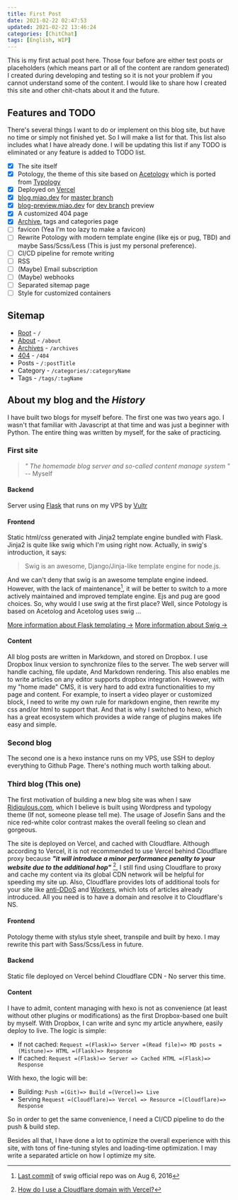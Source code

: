 ```yaml
---
title: First Post
date: 2021-02-22 02:47:53
updated: 2021-02-22 13:46:24
categories: [ChitChat]
tags: [English, WIP]
---
```


This is my first actual post here. Those four before are either test posts or placeholders (which means part or all of the content are random generated) I created during developing and testing so it is not your problem if you cannot understand some of the content. I would like to share how I created this site and other chit-chats about it and the future.

<!-- more -->

## Features and TODO

There's several things I want to do or implement on this blog site, but have no time or simply not finished yet. So I will make a list for that. This list also includes what I have already done. I will be updating this list if any TODO is eliminated or any feature is added to TODO list.

- [x] The site itself
- [x] Potology, the theme of this site based on [Acetology](https://github.com/iGuan7u/Acetolog) which is ported from [Typology](https://mekshq.com/theme/typology/1)
- [x] Deployed on [Vercel](https://vercel.com)
- [x] [blog.miao.dev](https://blog.miao.dev) for [master branch](https://github.com/George-Miao/GlogHexo)
- [x] [blog-preview.miao.dev](https://blog-preview.miao.dev) for [dev branch](https://github.com/George-Miao/GlogHexo/tree/dev) preview
- [x] A customized 404 page
- [x] [Archive](/archives), tags and categories page
- [ ] favicon (Yea I'm too lazy to make a favicon)
- [ ] Rewrite Potology with modern template engine (like ejs or pug, TBD) and maybe Sass/Scss/Less (This is just my personal preference).
- [ ] CI/CD pipeline for remote writing
- [ ] RSS
- [ ] (Maybe) Email subscription
- [ ] (Maybe) webhooks
- [ ] Separated sitemap page
- [ ] Style for customized containers

## Sitemap

- [Root](/) - `/`
- [About](/about) - `/about`
- [Archives](/archives) - `/archives`
- [404](/404) - `/404`
- Posts - `/:postTitle`
- Category - `/categories/:categoryName`
- Tags - `/tags/:tagName`

## About my blog and the _History_

<!-- ++There should be something here in future++ -->

I have built two blogs for myself before. The first one was two years ago. I wasn't that familiar with Javascript at that time and was just a beginner with Python. The entire thing was written by myself, for the sake of practicing.

### First site

> _" The homemade blog server and so-called content manage system "_ -- Myself

#### Backend

Server using [Flask](https://flask.palletsprojects.com) that runs on my VPS by [Vultr](https://vultr.com)

#### Frontend

Static html/css generated with Jinja2 template engine bundled with Flask. Jinja2 is quite like swig which I'm using right now. Actually, in swig's introduction, it says:

> Swig is an awesome, Django/Jinja-like template engine for node.js.

<!-- TODO change blockquote style to italic -->

And we can't deny that swig is an awesome template engine indeed. However, with the lack of maintenance[^1], it will be better to switch to a more actively maintained and improved template engine. Ejs and pug are good choices. So, why would I use swig at the first place? Well, since Potology is based on Acetolog and Acetolog uses swig ...

[^1]: [Last commit](https://github.com/paularmstrong/swig/commit/70a1c8899266893ff22354c2426329e306c2f322) of swig official repo was on Aug 6, 2016

[More information about Flask templating ->](http://docs.jinkan.org/docs/flask/templating.html)
[More information about Swig ->](https://github.com/paularmstrong/swig)

#### Content

All blog posts are written in Markdown, and stored on Dropbox. I use Dropbox linux version to synchronize files to the server. The web server will handle caching, file update, And Markdown rendering. This also enables me to write articles on any editor supports dropbox integration. However, with my "home made" CMS, it is very hard to add extra functionalities to my page and content. For example, to insert a video player or customized block, I need to write my own rule for markdown engine, then rewrite my css and/or html to support that. And that is why I switched to hexo, which has a great ecosystem which provides a wide range of plugins makes life easy and simple.

### Second blog

The second one is a hexo instance runs on my VPS, use SSH to deploy everything to Github Page. There's nothing much worth talking about.

### Third blog (This one)

The first motivation of building a new blog site was when I saw [Ridiqulous.com](https://ridiqulous.com), which I believe is built using Wordpress and typology theme (If not, someone please tell me). The usage of Josefin Sans and the nice red-white color contrast makes the overall feeling so clean and gorgeous.

The site is deployed on Vercel, and cached with Cloudflare. Although according to Vercel, it is not recommended to use Vercel behind Cloudflare proxy because **_"it will introduce a minor performance penalty to your website due to the additional hop"_** [^2], I still find using Cloudflare to proxy and cache my content via its global CDN network will be helpful for speeding my site up. Also, Cloudflare provides lots of additional tools for your site like [anti-DDoS](https://www.cloudflare.com/ddos/) and [Workers](https://workers.dev), which lots of articles already introduced. All you need is to have a domain and resolve it to Cloudflare's NS.

[^2]: [How do I use a Cloudflare domain with Vercel?](https://vercel.com/support/articles/using-cloudflare-with-vercel#with-proxy)

#### Frontend

Potology theme with stylus style sheet, transpile and built by hexo. I may rewrite this part with Sass/Scss/Less in future.

#### Backend

Static file deployed on Vercel behind Cloudflare CDN - No server this time.

#### Content

I have to admit, content managing with hexo is not as convenience (at least without other plugins or modifications) as the first Dropbox-based one built by myself. With Dropbox, I can write and sync my article anywhere, easily deploy to live. The logic is simple:

- If not cached: `Request =(Flask)=> Server =(Read file)=> MD posts =(Mistune)=> HTML =(Flask)=> Response `
- If cached: `Request =(Flask)=> Server => Cached HTML =(Flask)=> Response`

With hexo, the logic will be:

- Building: `Push =(Git)=> Build =(Vercel)=> Live`
- Serving `Request =(Cloudflare)=> Vercel => Resource =(Cloudflare)=> Response`

So in order to get the same convenience, I need a CI/CD pipeline to do the push & build step.

Besides all that, I have done a lot to optimize the overall experience with this site, with tons of fine-tuning styles and loading-time optimization. I may write a separated article on how I optimize my site.
